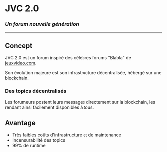 # JVC 2.0
### *Un forum nouvelle génération*

------------------------------------------------------

## Concept

JVC 2.0 est un forum inspiré des célèbres forums "Blabla" de [jeuxvideo.com]("https://jeuxvideo.com/forums/0-51-0-1-0-1-0-blabla-18-25-ans.htm").

Son évolution majeure est son infrastructure décentralisée, hébergé sur une blockchain.

### Des topics décentralisés

Les forumeurs postent leurs messages directement sur la blockchain, les rendant ainsi facilement disponibles à tous.

## Avantage

- Très faibles coûts d'infrastructure et de maintenance
- Incensurabilité des topics
- 99% de runtime
